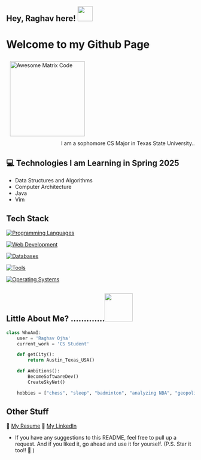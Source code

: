 ## Hey, Raghav here!  <img src="https://github.com/imraghavojha/imraghavojha/assets/106544993/eab4e812-6f71-49fd-acdb-59a746c2fd69" height="40px">

<h1>Welcome to my Github Page</h1> 

<img src = 'https://github.com/imraghavojha/imraghavojha/assets/106544993/d1101d49-2067-47f8-8682-92102a74fa02' alt = 'Awesome Matrix Code' style="padding: 10px" height = "200px"/>

<div style="text-align: right">I am a sophomore CS Major in Texas State University.. </div>

## :computer: Technologies I am Learning in Spring 2025 
* Data Structures and Algorithms
* Computer Architecture 
* Java 
* Vim

## Tech Stack
[![Programming Languages](https://skillicons.dev/icons?i=cpp,python,java,c&theme=dark)](https://skillicons.dev)

[![Web Development](https://skillicons.dev/icons?i=html,css,md&theme=dark)](https://skillicons.dev)

[![Databases](https://skillicons.dev/icons?i=mysql&theme=dark)](https://skillicons.dev)

[![Tools](https://skillicons.dev/icons?i=git,github,notion,bitbucket,vscodium,sublime&theme=dark)](https://skillicons.dev)

[![Operating Systems](https://skillicons.dev/icons?i=debian,mint,raspberrypi,apple&theme=dark)](https://skillicons.dev)


## 

## Little About Me? .............<img src="https://github.com/imraghavojha/imraghavojha/assets/106544993/758bfdfa-3688-4cc3-b3f0-92ce88cb8744" width="75px" height="75px">
```python
class WhoAmI:
    user = 'Raghav Ojha'
    current_work = 'CS Student'

    def getCity():
        return Austin_Texas_USA()

    def Ambitions():
        BecomeSoftwareDev()
        CreateSkyNet()

    hobbies = ["chess", "sleep", "badminton", "analyzing NBA", "geopolitics"]
```

## Other Stuff
:page_facing_up: [My Resume](./raghav_resume.pdf)
💼 [My LinkedIn](https://www.linkedin.com/in/imraghavojha/)


- If you have any suggestions to this README, feel free to pull up a request. And if you liked it, go ahead and use it for yourself. (P.S. Star it too!! :grimacing: )
